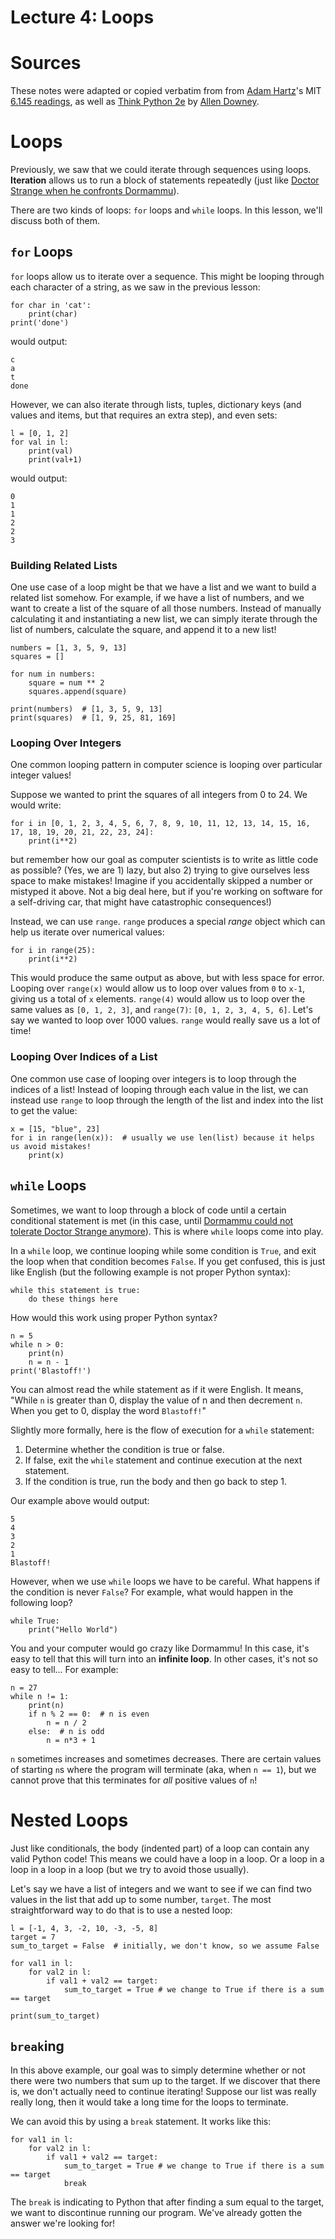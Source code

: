 # Lecture 4: Loops

# Sources

These notes were adapted or copied verbatim from from [Adam Hartz](https://hz.mit.edu/)'s MIT [6.145 readings](https://hz.mit.edu/catsoop/6.145/), as well as [Think Python 2e](https://greenteapress.com/wp/think-python-2e/) by [Allen Downey](http://www.allendowney.com/wp/).

# Loops

Previously, we saw that we could iterate through sequences using loops. **Iteration** allows us to run a block of statements repeatedly (just like [Doctor Strange when he confronts Dormammu](https://youtu.be/LrHTR22pIhw?t=148)).

There are two kinds of loops: `for` loops and `while` loops. In this lesson, we'll discuss both of them.

## `for` Loops

`for` loops allow us to iterate over a sequence. This might be looping through each character of a string, as we saw in the previous lesson:

```
for char in 'cat':
    print(char)
print('done')
```

would output:

```
c
a
t
done
```

However, we can also iterate through lists, tuples, dictionary keys (and values and items, but that requires an extra step), and even sets:

```
l = [0, 1, 2]
for val in l:
    print(val)
    print(val+1)
```

would output:

```
0
1
1
2
2
3
```

### Building Related Lists

One use case of a loop might be that we have a list and we want to build a related list somehow. For example, if we have a list of numbers, and we want to create a list of the square of all those numbers. Instead of manually calculating it and instantiating a new list, we can simply iterate through the list of numbers, calculate the square, and append it to a new list!

```
numbers = [1, 3, 5, 9, 13]
squares = []

for num in numbers:
    square = num ** 2
    squares.append(square)

print(numbers)  # [1, 3, 5, 9, 13]
print(squares)  # [1, 9, 25, 81, 169]
```

### Looping Over Integers

One common looping pattern in computer science is looping over particular integer values!

Suppose we wanted to print the squares of all integers from 0 to 24. We would write:

```
for i in [0, 1, 2, 3, 4, 5, 6, 7, 8, 9, 10, 11, 12, 13, 14, 15, 16, 17, 18, 19, 20, 21, 22, 23, 24]:
    print(i**2)
```

but remember how our goal as computer scientists is to write as little code as possible? (Yes, we are 1) lazy, but also 2) trying to give ourselves less space to make mistakes! Imagine if you accidentally skipped a number or mistyped it above. Not a big deal here, but if you're working on software for a self-driving car, that might have catastrophic consequences!)

Instead, we can use `range`. `range` produces a special _range_ object which can help us iterate over numerical values:

```
for i in range(25):
    print(i**2)
```

This would produce the same output as above, but with less space for error. Looping over `range(x)` would allow us to loop over values from `0` to `x-1`, giving us a total of `x` elements. `range(4)` would allow us to loop over the same values as `[0, 1, 2, 3]`, and `range(7)`: `[0, 1, 2, 3, 4, 5, 6]`. Let's say we wanted to loop over 1000 values. `range` would really save us a lot of time!

### Looping Over Indices of a List

One common use case of looping over integers is to loop through the indices of a list! Instead of looping through each value in the list, we can instead use `range` to loop through the length of the list and index into the list to get the value:

```
x = [15, "blue", 23]
for i in range(len(x)):  # usually we use len(list) because it helps us avoid mistakes!
    print(x)
```

## `while` Loops

Sometimes, we want to loop through a block of code until a certain conditional statement is met (in this case, until [Dormammu could not tolerate Doctor Strange anymore](https://youtu.be/LrHTR22pIhw?t=187)). This is where `while` loops come into play.

In a `while` loop, we continue looping while some condition is `True`, and exit the loop when that condition becomes `False`. If you get confused, this is just like English (but the following example is not proper Python syntax):

```
while this statement is true:
    do these things here
```

How would this work using proper Python syntax?

```
n = 5
while n > 0:
    print(n)
    n = n - 1
print('Blastoff!')
```

You can almost read the while statement as if it were English. It means, "While `n` is greater than 0, display the value of n and then decrement `n`. When you get to 0, display the word `Blastoff!`"

Slightly more formally, here is the flow of execution for a `while` statement:

1. Determine whether the condition is true or false.
2. If false, exit the `while` statement and continue execution at the next statement.
3. If the condition is true, run the body and then go back to step 1.

Our example above would output:

```
5
4
3
2
1
Blastoff!
```

However, when we use `while` loops we have to be careful. What happens if the condition is never `False`? For example, what would happen in the following loop?

```
while True:
    print("Hello World")
```

You and your computer would go crazy like Dormammu! In this case, it's easy to tell that this will turn into an **infinite loop**. In other cases, it's not so easy to tell... For example:

```
n = 27
while n != 1:
    print(n)
    if n % 2 == 0:  # n is even
        n = n / 2
    else:  # n is odd
        n = n*3 + 1
```

`n` sometimes increases and sometimes decreases. There are certain values of starting `n`s where the program will terminate (aka, when `n == 1`), but we cannot prove that this terminates for _all_ positive values of `n`!

# Nested Loops

Just like conditionals, the body (indented part) of a loop can contain any valid Python code! This means we could have a loop in a loop. Or a loop in a loop in a loop in a loop (but we try to avoid those usually).

Let's say we have a list of integers and we want to see if we can find two values in the list that add up to some number, `target`. The most straightforward way to do that is to use a nested loop:

```
l = [-1, 4, 3, -2, 10, -3, -5, 8]
target = 7
sum_to_target = False  # initially, we don't know, so we assume False

for val1 in l:
    for val2 in l:
        if val1 + val2 == target:
            sum_to_target = True # we change to True if there is a sum == target

print(sum_to_target)
```

## `break`ing

In this above example, our goal was to simply determine whether or not there were two numbers that sum up to the target. If we discover that there is, we don't actually need to continue iterating! Suppose our list was really really long, then it would take a long time for the loops to terminate.

We can avoid this by using a `break` statement. It works like this:

```
for val1 in l:
    for val2 in l:
        if val1 + val2 == target:
            sum_to_target = True # we change to True if there is a sum == target
            break
```

The `break` is indicating to Python that after finding a sum equal to the target, we want to discontinue running our program. We've already gotten the answer we're looking for!